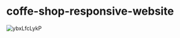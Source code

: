 # coffe-shop-responsive-website
![ybxLfcLykP](https://user-images.githubusercontent.com/66203700/198351163-7d47d508-d45c-4b01-a679-0cdeea0184b6.jpg)
